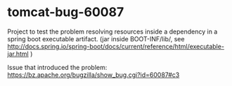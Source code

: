 # tomcat-bug-60087

Project to test the problem resolving resources inside a dependency in a spring boot executable artifact. (jar inside BOOT-INF/lib/, see http://docs.spring.io/spring-boot/docs/current/reference/html/executable-jar.html )

Issue that introduced the problem:
https://bz.apache.org/bugzilla/show_bug.cgi?id=60087#c3
